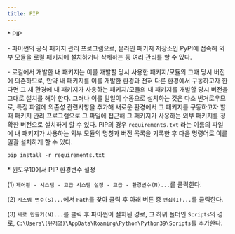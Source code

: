 ```yaml
---
title: PIP
---
```



\* PIP

\- 파이썬의 공식 패키지 관리 프로그램으로, 온라인 패키지 저장소인 PyPI에 접속해 외부 모듈을 로컬 패키지에 설치하거나 삭제하는 등 여러 관리를 할 수 있다. 

\- 로컬에서 개발한 내 패키지는 이를 개발할 당시 사용한 패키지/모듈의 그때 당시 버전에 의존하므로, 만약 내 패키지를 이를 개발한 환경과 전혀 다른 환경에서 구동하고자 한다면 그 새 환경에 내 패키지가 사용하는 패키지/모듈의 내 패키지를 개발할 당시 버전을 그대로 설치를 해야 한다. 그러나 이를 일일이 수동으로 설치하는 것은 다소 번거로우므로, 특정 파일에 의존성 관련사항을 추가해 새로운 환경에서 그 패키지를 구동하고자 할 때 패키지 관리 프로그램으로 그 파일에 접근해 그 패키지가 사용하는 외부 패키지를 정확한 버전으로 설치하게 할 수 있다. PIP의 경우 `requirements.txt` 라는 이름의 파일에 내 패키지가 사용하는 외부 모듈의 명칭과 버전 목록을 기록한 후 다음 명령어로 이를 일괄 설치하게 할 수 있다.

```html
pip install -r requirements.txt
```



\* 윈도우10에서 PIP 환경변수 설정

(1) `제어판 - 시스템 - 고급 시스템 설정 - 고급 - 환경변수(N)...`를 클릭한다.

(2) `시스템 변수(S)...`에서 `Path`를 찾아 클릭 후 아래 버튼 중 `편집(I)...`를 클릭한다.

(3) `새로 만들기(N)...`를 클릭 후 파이썬이 설치된 경로, 그 하위 폴더인 `Scripts`의 경로, `C:\Users\(유저명)\AppData\Roaming\Python\Python39\Scripts`를 추가한다.